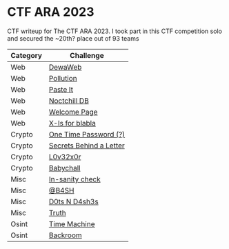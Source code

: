# CTF ARA 2023
CTF writeup for The CTF ARA 2023. I took part in this CTF competition solo and secured the ~20th? place out of 93 teams

| Category | Challenge |
| --- | --- |
| Web | [DewaWeb](/2023/CTF%20ARA%202023/DewaWeb/)
| Web | [Pollution](/2023/CTF%20ARA%202023/Pollution/)
| Web | [Paste It](/2023/CTF%20ARA%202023/Paste%20It/)
| Web | [Noctchill DB](/2023/CTF%20ARA%202023/Noctchill%20DB/)
| Web | [Welcome Page](/2023/CTF%20ARA%202023/Welcome%20Page/)
| Web | [X-Is for blabla](/2023/CTF%20ARA%202023/X-Is%20for%20blabla/)
| Crypto | [One Time Password (?)](/2023/CTF%20ARA%202023/One%20Time%20Password/)
| Crypto | [Secrets Behind a Letter](/2023/CTF%20ARA%202023/Secrets%20Behind%20a%20Letter/)
| Crypto | [L0v32x0r](/2023/CTF%20ARA%202023/L0v32x0r/)
| Crypto | [Babychall](/2023/CTF%20ARA%202023/Babychall/)
| Misc | [In-sanity check](/2023/CTF%20ARA%202023/In-sanity%20check/)
| Misc | [@B4SH](/2023/CTF%20ARA%202023/%40B4SH/)
| Misc | [D0ts N D4sh3s](/2023/CTF%20ARA%202023/D0ts%20N%20D4sh3s/)
| Misc | [Truth](/2023/CTF%20ARA%202023/Truth/)
| Osint | [Time Machine](/2023/CTF%20ARA%202023/Time%20Machine/)
| Osint | [Backroom](/2023/CTF%20ARA%202023/Backroom/)